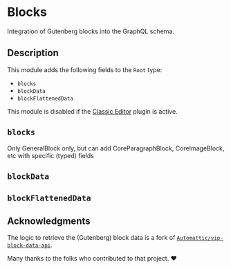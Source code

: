 # Blocks

Integration of Gutenberg blocks into the GraphQL schema.

## Description

This module adds the following fields to the `Root` type:

- `blocks`
- `blockData`
- `blockFlattenedData`

This module is disabled if the [Classic Editor](https://wordpress.org/plugins/classic-editor/) plugin is active.

## `blocks`

Only GeneralBlock only, but can add CoreParagraphBlock, CoreImageBlock, etc
		with specific (typed) fields

## `blockData`



## `blockFlattenedData`



## Acknowledgments

The logic to retrieve the (Gutenberg) block data is a fork of [`Automattic/vip-block-data-api`](https://github.com/Automattic/vip-block-data-api/).

Many thanks to the folks who contributed to that project. ❤️
